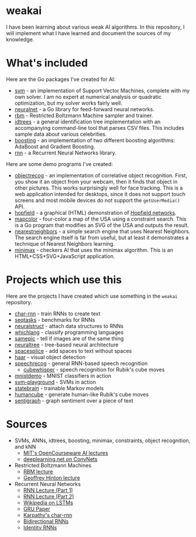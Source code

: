 # weakai

I have been learning about various weak AI algorithms. In this repository, I will implement what I have learned and document the sources of my knowledge.

# What's included

Here are the Go packages I've created for AI:

 * [svm](svm) - an implementation of Support Vector Machines, complete with my own solver. I am no expert at numerical analysis or quadratic optimization, but my solver works fairly well.
 * [neuralnet](neuralnet) - a Go library for feed-forward neural networks.
 * [rbm](rbm) - Restricted Boltzmann Machine sampler and trainer.
 * [idtrees](idtrees) - a general identification tree implementation with an accompanying command-line tool that parses CSV files. This includes sample data about various celebrities.
 * [boosting](boosting) - an implementation of two different boosting algorithms: AdaBoost and Gradient Boosting.
 * [rnn](rnn) - a Recurrent Neural Networks library.

Here are some demo programs I've created:

 * [objectrecog](demos/objectrecog) - an implementation of correlative object recognition. First, you show it an object from your webcam, then it finds that object in other pictures. This works surprisingly well for face tracking. This is a web application intended for desktops, since it does not support touch screens and most mobile devices do not support the `getUserMedia()` API.
 * [hopfield](demos/hopfield) - a graphical (HTML) demonstration of [Hopfield networks](https://en.wikipedia.org/wiki/Hopfield_network).
 * [mapcolor](demos/mapcolor) - four-color a map of the USA using a constraint search. This is a Go program that modifies an SVG of the USA and outputs the result.
 * [nearestneighbors](demos/nearestneighbors) - a simple search engine that uses Nearest Neighbors. The search engine itself is far from useful, but at least it demonstrates a technique of Nearest Neighbors learning.
 * [minimax](demos/minimax) - checkers AI that uses the minimax algorithm. This is an HTML+CSS+SVG+JavaScript application.

# Projects which use this

Here are the projects I have created which use something in the `weakai` repository.

 * [char-rnn](https://github.com/unixpickle/char-rnn) - train RNNs to create text
 * [seqtasks](https://github.com/unixpickle/seqtasks) - benchmarks for RNNs
 * [neuralstruct](https://github.com/unixpickle/neuralstruct) - attach data structures to RNNs
 * [whichlang](https://github.com/unixpickle/whichlang) - classify programming languages
 * [samepic](https://github.com/unixpickle/samepic) - tell if images are of the same thing
 * [neuraltree](https://github.com/unixpickle/neuraltree) - tree-based neural architecture
 * [spacesplice](https://github.com/unixpickle/spacesplice) - add spaces to text without spaces
 * [haar](https://github.com/unixpickle/haar) - visual object detection
 * [speechrecog](https://github.com/unixpickle/speechrecog) - general RNN-based speech recognition
   * [cubewhisper](https://github.com/unixpickle/cubewhisper) - speech recognition for Rubik's cube moves
 * [mnistdemo](https://github.com/unixpickle/mnistdemo) - MNIST classifiers in action
 * [svm-playground](https://github.com/unixpickle/svm-playground) - SVMs in action
 * [statebrain](https://github.com/unixpickle/statebrain) - trainable Markov models
 * [humancube](https://github.com/unixpickle/humancube) - generate human-like Rubik's cube moves
 * [sentigraph](https://github.com/unixpickle/sentigraph) - graph sentiment over a piece of text

# Sources

 * SVMs, ANNs, idtrees, boosting, minimax, constraints, object recognition, and kNN
   * [MIT's OpenCourseware AI lectures](http://ocw.mit.edu/courses/electrical-engineering-and-computer-science/6-034-artificial-intelligence-fall-2010/)
   * [deeplearning.net on ConvNets](http://deeplearning.net/tutorial/lenet.html#lenet)
 * Restricted Boltzmann Machines
   * [RBM lecture](https://www.youtube.com/watch?v=FJ0z3Ubagt4)
   * [Geoffrey Hinton lecture](https://www.youtube.com/watch?v=tt-PQNstYp4)
 * Recurrent Neural Networks
   * [RNN Lecture (Part 1)](https://www.youtube.com/watch?v=AvyhbrQptHk)
   * [RNN Lecture (Part 2)](https://www.youtube.com/watch?v=EAt9_4IhC7s)
   * [Wikipedia on LSTMs](https://en.wikipedia.org/wiki/Long_short-term_memory)
   * [GRU Paper](http://arxiv.org/pdf/1406.1078v3.pdf)
   * [Karpathy's char-rnn](http://karpathy.github.io/2015/05/21/rnn-effectiveness/)
   * [Bidirectional RNNs](http://arxiv.org/pdf/1303.5778.pdf)
   * [Identity RNNs](https://arxiv.org/pdf/1504.00941v2.pdf)
